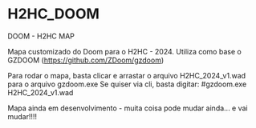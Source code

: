# H2HC_DOOM
DOOM - H2HC MAP

Mapa customizado do Doom para o H2HC - 2024.
Utiliza como base o GZDOOM (https://github.com/ZDoom/gzdoom)

Para rodar o mapa, basta clicar e arrastar o arquivo H2HC_2024_v1.wad para o arquivo gzdoom.exe
Se quiser via cli, basta digitar:
#gzdoom.exe H2HC_2024_v1.wad

Mapa ainda em desenvolvimento - muita coisa pode mudar ainda... e vai mudar!!!!

